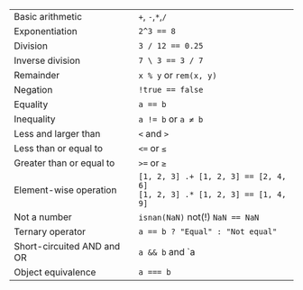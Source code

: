 |                            |                                                                                |
| -------------------------- | ------------------------------------------------------------------------------ |
| Basic arithmetic           | `+`, `-`,`*`,`/`                                                               |
| Exponentiation             | `2^3 == 8`                                                                     |
| Division                   | `3 / 12 == 0.25`                                                               |
| Inverse division           | `7 \ 3 == 3 / 7`                                                               |
| Remainder                  | `x % y` or `rem(x, y)`                                                         |
| Negation                   | `!true == false`                                                               |
| Equality                   | `a == b`                                                                       |
| Inequality                 | `a != b` or `a ≠ b`                                                            |
| Less and larger than       | `<` and `>`                                                                    |
| Less than or equal to      | `<=` or `≤`                                                                    |
| Greater than or equal to   | `>=` or `≥`                                                                    |
| Element-wise operation     | `[1, 2, 3] .+ [1, 2, 3] == [2, 4, 6]`<br>`[1, 2, 3] .* [1, 2, 3] == [1, 4, 9]` |
| Not a number               | `isnan(NaN)` not(!) `NaN == NaN`                                               |
| Ternary operator           | `a == b ? "Equal" : "Not equal"`                                               |
| Short-circuited AND and OR | `a && b` and `a || b`                                                          |
| Object equivalence         | `a === b`                                                                      |
